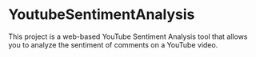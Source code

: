 # YoutubeSentimentAnalysis
This project is a web-based YouTube Sentiment Analysis tool that allows you to analyze the sentiment of comments on a YouTube video. 
